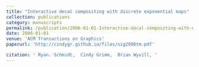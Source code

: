 ```yaml
---
title: "Interactive decal compositing with discrete exponential maps"
collection: publications
category: manuscripts
permalink: /publication/2006-01-01-Interactive-decal-compositing-with-discrete-exponential-maps
date: 2006-01-01
venue: 'ACM Transactions on Graphics'
paperurl: 'http://cindygr.github.io/files/sig2006tm.pdf'

citation: ' Ryan. Schmidt,  Cindy Grimm,  Brian Wyvill, '
---
```


